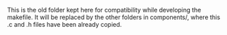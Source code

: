 This is the old folder kept here for compatibility while developing the makefile.
It will be replaced by the other folders in components/, where this .c and .h files have been already copied. 
